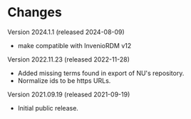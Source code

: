 # Changes

Version 2024.1.1 (released 2024-08-09)

- make compatible with InvenioRDM v12

Version 2022.11.23 (released 2022-11-28)

- Added missing terms found in export of NU's repository.
- Normalize ids to be https URLs.

Version 2021.09.19 (released 2021-09-19)

- Initial public release.
